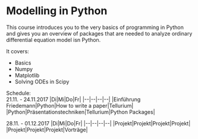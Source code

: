 # Modelling in Python
This course introduces you to the very basics of programming in Python and gives you an overview of packages that are needed to analyze ordinary differential equation model isn Python.

It covers:

- Basics
- Numpy
- Matplotlib
- Solving ODEs in Scipy


Schedule:    
21.11. - 24.11.2017
|Di|Mi|Do|Fr|
|--|--|--|--|
|Einführung    Friedemann|Python|How to write a paper|Tellurium|
|Python|Präsentationstechniken|Tellurium|Python Packages|

28.11. - 01.12.2017
|Di|Mi|Do|Fr|
|--|--|--|--|
|Projekt|Projekt|Projekt|Projekt|
|Projekt|Projekt|Projekt|Vorträge|
